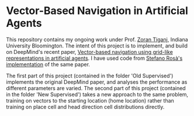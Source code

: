 # Vector-Based Navigation in Artificial Agents

This repository contains my ongoing work under Prof. [Zoran Tiganj](https://homes.luddy.indiana.edu/ztiganj/index.html), Indiana University Bloomington. The intent of this project is to implement, and build on DeepMind's recent paper, [Vector-based navigation using grid-like representations in artificial agents](https://www.nature.com/articles/s41586-018-0102-6). I have used code from [Stefano Rosà's implementation](https://github.com/R-Stefano/Grid-Cells) of the same paper.

The first part of this project (contained in the folder 'Old Supervised') implements the original DeepMind paper, and analyses the performance as different parameters are varied. The second part of this project (contained in the folder 'New Supervised') takes a new approach to the same problem, training on vectors to the starting location (home location) rather than training on place cell and head direction cell distributions directly.
